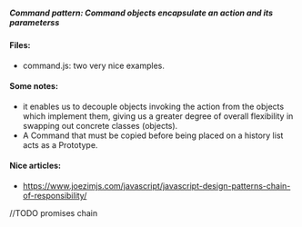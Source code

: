 ##### Command pattern: Command objects encapsulate an action and its parameterss

#### Files:
+ command.js: two very nice examples.

#### Some notes:
+ it enables us to decouple objects invoking the action from the objects which implement them, giving us a greater degree of overall flexibility in swapping out concrete classes (objects).
+ A Command that must be copied before being placed on a history list acts as a Prototype.


#### Nice articles:
+ https://www.joezimjs.com/javascript/javascript-design-patterns-chain-of-responsibility/

//TODO promises chain